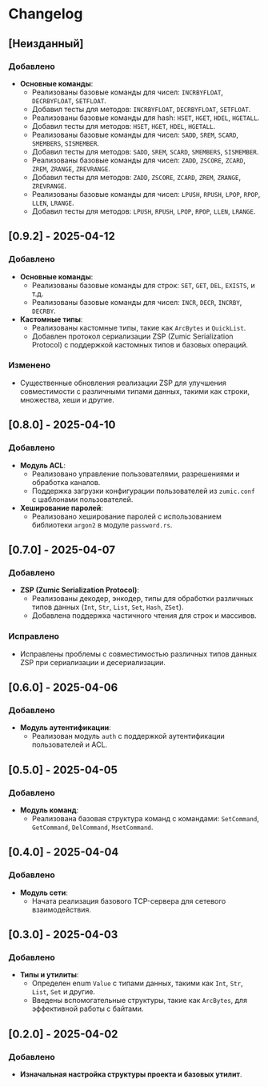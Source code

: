 # Changelog

## [Неизданный]
### Добавлено
- **Основные команды**:
  - Реализованы базовые команды для чисел: `INCRBYFLOAT`, `DECRBYFLOAT`, `SETFLOAT`.
  - Добавил тесты для методов: `INCRBYFLOAT`, `DECRBYFLOAT`, `SETFLOAT`.
  - Реализованы базовые команды для hash: `HSET`, `HGET`, `HDEL`, `HGETALL`.
  - Добавил тесты для методов: `HSET`, `HGET`, `HDEL`, `HGETALL`.
  - Реализованы базовые команды для чисел: `SADD`, `SREM`, `SCARD`, `SMEMBERS`, `SISMEMBER`.
  - Добавил тесты для методов: `SADD`, `SREM`, `SCARD`, `SMEMBERS`, `SISMEMBER`.
  - Реализованы базовые команды для чисел: `ZADD`, `ZSCORE`, `ZCARD`, `ZREM`, `ZRANGE`, `ZREVRANGE`.
  - Добавил тесты для методов: `ZADD`, `ZSCORE`, `ZCARD`, `ZREM`, `ZRANGE`, `ZREVRANGE`.
  - Реализованы базовые команды для чисел: `LPUSH`, `RPUSH`, `LPOP`, `RPOP`, `LLEN`, `LRANGE`.
  - Добавил тесты для методов: `LPUSH`, `RPUSH`, `LPOP`, `RPOP`, `LLEN`, `LRANGE`.

## [0.9.2] - 2025-04-12

### Добавлено
- **Основные команды**:
  - Реализованы базовые команды для строк: `SET`, `GET`, `DEL`, `EXISTS`, и т.д.
  - Реализованы базовые команды для чисел: `INCR`, `DECR`, `INCRBY`, `DECRBY`.
- **Кастомные типы**:
  - Реализованы кастомные типы, такие как `ArcBytes` и `QuickList`.
  - Добавлен протокол сериализации ZSP (Zumic Serialization Protocol) с поддержкой кастомных типов и базовых операций.

### Изменено
- Существенные обновления реализации ZSP для улучшения совместимости с различными типами данных, такими как строки, множества, хеши и другие.

## [0.8.0] - 2025-04-10

### Добавлено
- **Модуль ACL**:
  - Реализовано управление пользователями, разрешениями и обработка каналов.
  - Поддержка загрузки конфигурации пользователей из `zumic.conf` с шаблонами пользователей.
- **Хеширование паролей**:
  - Реализовано хеширование паролей с использованием библиотеки `argon2` в модуле `password.rs`.

## [0.7.0] - 2025-04-07

### Добавлено
- **ZSP (Zumic Serialization Protocol)**:
  - Реализованы декодер, энкодер, типы для обработки различных типов данных (`Int`, `Str`, `List`, `Set`, `Hash`, `ZSet`).
  - Добавлена поддержка частичного чтения для строк и массивов.

### Исправлено
- Исправлены проблемы с совместимостью различных типов данных ZSP при сериализации и десериализации.

## [0.6.0] - 2025-04-06

### Добавлено
- **Модуль аутентификации**:
  - Реализован модуль `auth` с поддержкой аутентификации пользователей и ACL.

## [0.5.0] - 2025-04-05

### Добавлено
- **Модуль команд**:
  - Реализована базовая структура команд с командами: `SetCommand`, `GetCommand`, `DelCommand`, `MsetCommand`.

## [0.4.0] - 2025-04-04

### Добавлено
- **Модуль сети**:
  - Начата реализация базового TCP-сервера для сетевого взаимодействия.

## [0.3.0] - 2025-04-03

### Добавлено
- **Типы и утилиты**:
  - Определен enum `Value` с типами данных, такими как `Int`, `Str`, `List`, `Set` и другие.
  - Введены вспомогательные структуры, такие как `ArcBytes`, для эффективной работы с байтами.

## [0.2.0] - 2025-04-02

### Добавлено
- **Изначальная настройка структуры проекта и базовых утилит**.

